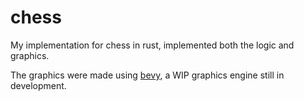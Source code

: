 # chess
My implementation for chess in rust, implemented both the logic and graphics.

The graphics were made using [bevy](https://github.com/bevyengine/bevy), a WIP graphics engine still in development.
